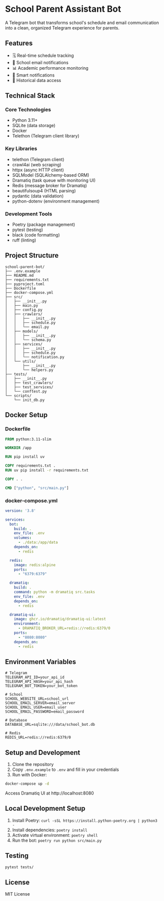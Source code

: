 # School Parent Assistant Bot

A Telegram bot that transforms school's schedule and email communication into a clean, organized Telegram experience for parents.

## Features

- 🗓️ Real-time schedule tracking
- 📧 School email notifications
- 📊 Academic performance monitoring
- 🔔 Smart notifications
- 💾 Historical data access

## Technical Stack

### Core Technologies
- Python 3.11+
- SQLite (data storage)
- Docker
- Telethon (Telegram client library)

### Key Libraries
- telethon (Telegram client)
- crawl4ai (web scraping)
- httpx (async HTTP client)
- SQLModel (SQLAlchemy-based ORM)
- Dramatiq (task queue with monitoring UI)
- Redis (message broker for Dramatiq)
- beautifulsoup4 (HTML parsing)
- pydantic (data validation)
- python-dotenv (environment management)

### Development Tools
- Poetry (package management)
- pytest (testing)
- black (code formatting)
- ruff (linting)

## Project Structure
```
school-parent-bot/
├── .env.example
├── README.md
├── requirements.txt
├── pyproject.toml
├── Dockerfile
├── docker-compose.yml
├── src/
│   ├── __init__.py
│   ├── main.py
│   ├── config.py
│   ├── crawlers/
│   │   ├── __init__.py
│   │   ├── schedule.py
│   │   └── email.py
│   ├── models/
│   │   ├── __init__.py
│   │   └── schema.py
│   ├── services/
│   │   ├── __init__.py
│   │   ├── schedule.py
│   │   └── notification.py
│   └── utils/
│       ├── __init__.py
│       └── helpers.py
├── tests/
│   ├── __init__.py
│   ├── test_crawlers/
│   ├── test_services/
│   └── conftest.py
└── scripts/
    └── init_db.py
```

## Docker Setup

### Dockerfile
```dockerfile
FROM python:3.11-slim

WORKDIR /app

RUN pip install uv

COPY requirements.txt .
RUN uv pip install -r requirements.txt

COPY . .

CMD ["python", "src/main.py"]
```

### docker-compose.yml
```yaml
version: '3.8'

services:
  bot:
    build: .
    env_file: .env
    volumes:
      - ./data:/app/data
    depends_on:
      - redis

  redis:
    image: redis:alpine
    ports:
      - "6379:6379"

  dramatiq:
    build: .
    command: python -m dramatiq src.tasks
    env_file: .env
    depends_on:
      - redis

  dramatiq-ui:
    image: ghcr.io/dramatiq/dramatiq-ui:latest
    environment:
      - DRAMATIQ_BROKER_URL=redis://redis:6379/0
    ports:
      - "8080:8080"
    depends_on:
      - redis
```

## Environment Variables

```env
# Telegram
TELEGRAM_API_ID=your_api_id
TELEGRAM_API_HASH=your_api_hash
TELEGRAM_BOT_TOKEN=your_bot_token

# School
SCHOOL_WEBSITE_URL=school_url
SCHOOL_EMAIL_SERVER=email_server
SCHOOL_EMAIL_USER=email_user
SCHOOL_EMAIL_PASSWORD=email_password

# Database
DATABASE_URL=sqlite:///data/school_bot.db

# Redis
REDIS_URL=redis://redis:6379/0
```

## Setup and Development

1. Clone the repository
2. Copy `.env.example` to `.env` and fill in your credentials
3. Run with Docker:
```bash
docker-compose up -d
```

Access Dramatiq UI at http://localhost:8080

## Local Development Setup

1. Install Poetry: `curl -sSL https://install.python-poetry.org | python3 -`
2. Install dependencies: `poetry install`
3. Activate virtual environment: `poetry shell`
4. Run the bot: `poetry run python src/main.py`

## Testing

```bash
pytest tests/
```

## License

MIT License
